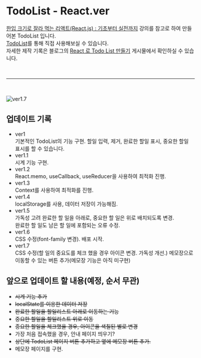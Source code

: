 # TodoList - React.ver

[한입 크기로 잘라 먹는 리액트(React.js) : 기초부터 실전까지](https://inf.run/2XT4) 강의를 참고로 하여 만들어본 TodoList 입니다.<br>
[TodoList](https://938-todo-list.web.app)를 통해 직접 사용해보실 수 있습니다.
<br>
자세한 제작 기록은 블로그의 [React 로 Todo List 만들기][] 게시물에서 확인하실 수 있습니다.

[react 로 todo list 만들기]: https://fdaytday.tistory.com/category/Project/

<br>

---

<br>

![ver1.7](https://user-images.githubusercontent.com/92746200/171197357-a917f33e-ab42-4148-918e-dd285ee11aa6.png)

## 업데이트 기록

- ver1 <br>
  기본적인 TodoList의 기능 구현. 할일 입력, 제거, 완료한 할일 표시, 중요한 할일 표시를 할 수 있습니다.
- ver1.1 <br>
  시계 기능 구현.
- ver1.2 <br>
  React.memo, useCallback, useReducer을 사용하여 최적화 진행.
- ver1.3 <br>
  Context를 사용하여 최적화를 진행.
- ver1.4 <br>
  localStorage를 사용, 데이터 저장이 가능해짐.
- ver1.5 <br>
  가독성 고려 완료한 할 일을 아래로, 중요한 할 일은 위로 배치되도록 변경.<br>
  완료한 할 일도 남은 할 일에 포함되는 오류 수정.
- ver1.6 <br>
  CSS 수정(font-family 변경).
  배포 시작.
- ver1.7<br>
  CSS 수정(할 일의 중요도를 체크 했을 경우 아이콘 변경. 가독성 개선.)
  메모장으로 이동할 수 있는 버튼 추가(메모장 기능은 아직 미구현)

## 앞으로 업데이트 할 내용(예정, 순서 무관)

- ~~시계 기능 추가~~
- ~~localState를 이용한 데이터 저장~~
- ~~완료한 할일을 할일리스트 아래로 이동하는 기능~~
- ~~중요한 할일을 할일리스트 위로 이동~~
- ~~중요한 할일을 체크했을 경우, 아이콘을 색칠된 별로 변경~~
- 가장 처음 접속했을 경우, 안내 페이지 띄우기?
- ~~상단에 TodoList 페이지 버튼 추가하고 옆에 메모장 버튼 추가.~~
- 메모장 페이지를 구현.
